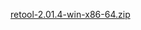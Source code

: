 [retool-2.01.4-win-x86-64.zip](https://unexpectedpanda.github.io/files/retool-2.01.4-win-x86-64.zip)